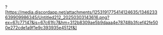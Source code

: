 ?[https://media.discordapp.net/attachments/1253191775414124635/1346233639909986345/Untitled212_20250303143616.png?ex=67c77147&is=67c61fc7&hm=312b8309ae5b9daaa4e78748b3fcef42fe500e272cde1a9f1e9c393935e4512f&]
<!---
lawyeerr/lawyeerr is a ✨ special ✨ repository because its `README.md` (this file) appears on your GitHub profile.
You can click the Preview link to take a look at your changes.
--->
